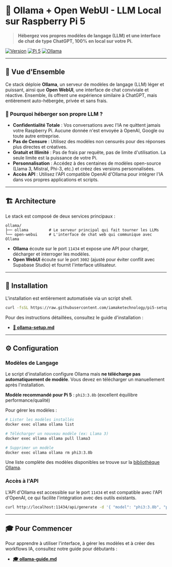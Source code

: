 # 🤖 Ollama + Open WebUI - LLM Local sur Raspberry Pi 5

> **Hébergez vos propres modèles de langage (LLM) et une interface de chat de type ChatGPT, 100% en local sur votre Pi.**

[![Version](https://img.shields.io/badge/version-1.0-blue.svg)](CHANGELOG.md)
[![Pi 5](https://img.shields.io/badge/Raspberry%20Pi-5-red.svg)](https://www.raspberrypi.com/)
[![Ollama](https://img.shields.io/badge/Ollama-Latest-green.svg)](https://ollama.ai/)

---

## 🎯 Vue d'Ensemble

Ce stack déploie **Ollama**, un serveur de modèles de langage (LLM) léger et puissant, ainsi que **Open WebUI**, une interface de chat conviviale et réactive. Ensemble, ils offrent une expérience similaire à ChatGPT, mais entièrement auto-hébergée, privée et sans frais.

### 🤔 Pourquoi héberger son propre LLM ?

- **Confidentialité Totale** : Vos conversations avec l'IA ne quittent jamais votre Raspberry Pi. Aucune donnée n'est envoyée à OpenAI, Google ou toute autre entreprise.
- **Pas de Censure** : Utilisez des modèles non censurés pour des réponses plus directes et créatives.
- **Gratuit et Illimité** : Pas de frais par requête, pas de limite d'utilisation. La seule limite est la puissance de votre Pi.
- **Personnalisation** : Accédez à des centaines de modèles open-source (Llama 3, Mistral, Phi-3, etc.) et créez des versions personnalisées.
- **Accès API** : Utilisez l'API compatible OpenAI d'Ollama pour intégrer l'IA dans vos propres applications et scripts.

---

## 🏗️ Architecture

Le stack est composé de deux services principaux :

```
ollama/
├── ollama         # Le serveur principal qui fait tourner les LLMs
└── open-webui     # L'interface de chat web qui communique avec Ollama
```

- **Ollama** écoute sur le port `11434` et expose une API pour charger, décharger et interroger les modèles.
- **Open WebUI** écoute sur le port `3002` (ajusté pour éviter conflit avec Supabase Studio) et fournit l'interface utilisateur.

---

## 🚀 Installation

L'installation est entièrement automatisée via un script shell.

```bash
curl -fsSL https://raw.githubusercontent.com/iamaketechnology/pi5-setup/main/11-intelligence-artificielle/ollama/scripts/01-ollama-deploy.sh | sudo bash
```

Pour des instructions détaillées, consultez le guide d'installation :
- **[📄 ollama-setup.md](ollama-setup.md)**

---

## ⚙️ Configuration

### Modèles de Langage

Le script d'installation configure Ollama mais **ne télécharge pas automatiquement de modèle**. Vous devez en télécharger un manuellement après l'installation.

**Modèle recommandé pour Pi 5** : `phi3:3.8b` (excellent équilibre performance/qualité)

Pour gérer les modèles :

```bash
# Lister les modèles installés
docker exec ollama ollama list

# Télécharger un nouveau modèle (ex: Llama 3)
docker exec ollama ollama pull llama3

# Supprimer un modèle
docker exec ollama ollama rm phi3:3.8b
```

Une liste complète des modèles disponibles se trouve sur la [bibliothèque Ollama](https://ollama.com/library).

### Accès à l'API

L'API d'Ollama est accessible sur le port `11434` et est compatible avec l'API d'OpenAI, ce qui facilite l'intégration avec des outils existants.

```bash
curl http://localhost:11434/api/generate -d '{ "model": "phi3:3.8b", "prompt": "Pourquoi le ciel est-il bleu ?" }'
```

---

## 🎓 Pour Commencer

Pour apprendre à utiliser l'interface, à gérer les modèles et à créer des workflows IA, consultez notre guide pour débutants :
- **[🎓 ollama-guide.md](ollama-guide.md)**
